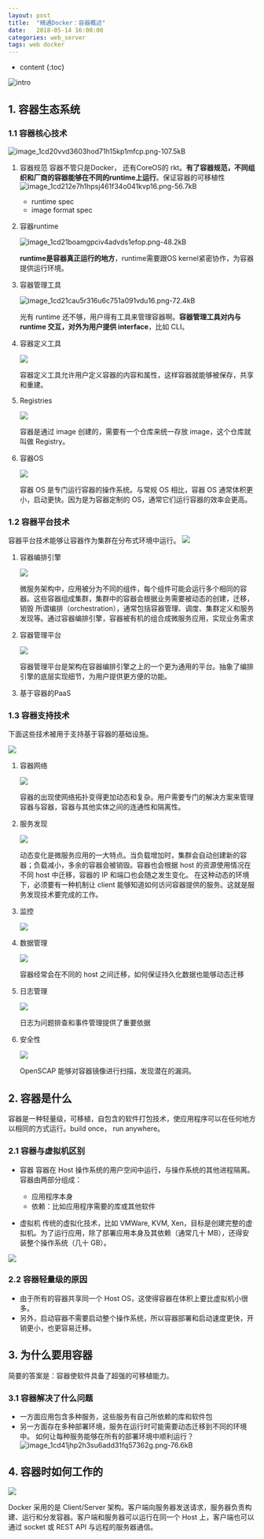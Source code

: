 ```yaml
---
layout: post
title:  "精通Docker：容器概述"
date:   2018-05-14 16:00:00
categories: web_server
tags: web docker
---
```


* content
{:toc}

![intro](http://mmbiz.qpic.cn/mmbiz_png/Hia4HVYXRicqHH8yAbRnrKLiaX6faHWYtCKbicNIKhcL5U0raktXjRUiatOlIJB1VNLHSuBibT3VXskQE4JtIWwyRRCw/640?wx_fmt=png&tp=webp&wxfrom=5&wx_lazy=1)




## 1. 容器生态系统

### 1.1 容器核心技术

![image_1cd20vvd3603hod71h15kp1mfcp.png-107.5kB][1]

1. 容器规范
容器不管只是Docker， 还有CoreOS的 rkt。**有了容器规范，不同组织和厂商的容器能够在不同的runtime上运行**。保证容器的可移植性
![image_1cd212e7h1hpsj461f34o041kvp16.png-56.7kB][2]
    - runtime spec
    - image format spec
    
2. 容器runtime

    ![image_1cd21boamgpciv4advds1efop.png-48.2kB][3]
    
	**runtime是容器真正运行的地方**，runtime需要跟OS kernel紧密协作，为容器提供运行环境。
    
3. 容器管理工具

    ![image_1cd21cau5r316u6c751a091vdu16.png-72.4kB][4]
    
	光有 runtime 还不够，用户得有工具来管理容器啊。**容器管理工具对内与 runtime 交互，对外为用户提供 interface**，比如 CLI。
	
4. 容器定义工具
    
	![](http://mmbiz.qpic.cn/mmbiz_png/Hia4HVYXRicqHH8yAbRnrKLiaX6faHWYtCKnmic2bLfCQKONYuUEJsIBUUUSawQQUvLRfpUm0Y9U56UQ7h1ticibBUsQ/640?wx_fmt=png&tp=webp&wxfrom=5&wx_lazy=1)
    
	容器定义工具允许用户定义容器的内容和属性，这样容器就能够被保存，共享和重建。
	
5. Registries
    
	![](http://mmbiz.qpic.cn/mmbiz_png/Hia4HVYXRicqHH8yAbRnrKLiaX6faHWYtCKN9FCH0iaUdKcQ7jKRU3y5PeLDj0fpVSbmz7crLW4S6YeBG22LOgaQ9A/640?wx_fmt=png&tp=webp&wxfrom=5&wx_lazy=1)
    
	容器是通过 image 创建的，需要有一个仓库来统一存放 image，这个仓库就叫做 Registry。

6. 容器OS
    
	![](http://mmbiz.qpic.cn/mmbiz_png/Hia4HVYXRicqHH8yAbRnrKLiaX6faHWYtCKDhecxPXDG2L0W7iaS44Tia4uxGGia1UIdV95bIFibHQazFsxuqrNfowgHA/640?wx_fmt=png&tp=webp&wxfrom=5&wx_lazy=1)
    
	容器 OS 是专门运行容器的操作系统。与常规 OS 相比，容器 OS 通常体积更小，启动更快。因为是为容器定制的 OS，通常它们运行容器的效率会更高。

### 1.2 容器平台技术
容器平台技术能够让容器作为集群在分布式环境中运行。
![](http://mmbiz.qpic.cn/mmbiz_png/Hia4HVYXRicqE0zy17fwk8N0SetVkhBs4WwPJQKZljJoeMMxJDCqv887ViaTLxL1MbQdSmBbul5meFcYYHy55LklA/640?wx_fmt=png&tp=webp&wxfrom=5&wx_lazy=1)

1. 容器编排引擎
    
	![](http://mmbiz.qpic.cn/mmbiz_png/Hia4HVYXRicqE0zy17fwk8N0SetVkhBs4WGwRGsItFHASYKpxGMia8sic0VdaRsbjaic7YppgVpW5B1ibta93qvib62Jw/640?wx_fmt=png&tp=webp&wxfrom=5&wx_lazy=1)
    
	微服务架构中，应用被分为不同的组件，每个组件可能会运行多个相同的容器。这些容器组成集群，集群中的容器会根据业务需要被动态的创建，迁移，销毁
    所谓编排（orchestration），通常包括容器管理、调度、集群定义和服务发现等。通过容器编排引擎，容器被有机的组合成微服务应用，实现业务需求

2. 容器管理平台
    
	![](http://mmbiz.qpic.cn/mmbiz_png/Hia4HVYXRicqE0zy17fwk8N0SetVkhBs4WlAh5x9EPHEmEDfS8VLzbv24zqAEzeFylbkiaYjp42gv69D4Xj7voEXQ/640?wx_fmt=png&tp=webp&wxfrom=5&wx_lazy=1)
    
	容器管理平台是架构在容器编排引擎之上的一个更为通用的平台。抽象了编排引擎的底层实现细节，为用户提供更方便的功能。
	
3. 基于容器的PaaS

### 1.3 容器支持技术
下面这些技术被用于支持基于容器的基础设施。

![](http://mmbiz.qpic.cn/mmbiz_png/Hia4HVYXRicqE0zy17fwk8N0SetVkhBs4WwtWzjiakibp6519Vm8HeLEKrRR3DzeYUryr0ibyds6GpmsbHtGcfJAUBw/640?wx_fmt=png&tp=webp&wxfrom=5&wx_lazy=1)

1. 容器网络

    ![](http://mmbiz.qpic.cn/mmbiz_png/Hia4HVYXRicqE0zy17fwk8N0SetVkhBs4WCIVnnhq9dib8tSAN3CFXiaQqbmYGZDerP2zo7DST1do20v6vYgL2EKHw/640?wx_fmt=png&tp=webp&wxfrom=5&wx_lazy=1)
    
	容器的出现使网络拓扑变得更加动态和复杂。用户需要专门的解决方案来管理容器与容器，容器与其他实体之间的连通性和隔离性。
	
2. 服务发现
    
	![](http://mmbiz.qpic.cn/mmbiz_png/Hia4HVYXRicqE0zy17fwk8N0SetVkhBs4WQnE3HeibFWjRszyrr5hB8aU3wTtee7QzAQ2coK6ia4y8HYHODTHC43vA/640?wx_fmt=png&tp=webp&wxfrom=5&wx_lazy=1)
    
	动态变化是微服务应用的一大特点。当负载增加时，集群会自动创建新的容器；负载减小，多余的容器会被销毁。容器也会根据 host 的资源使用情况在不同 host 中迁移，容器的 IP 和端口也会随之发生变化。
    在这种动态的环境下，必须要有一种机制让 client 能够知道如何访问容器提供的服务。这就是服务发现技术要完成的工作。
	
3. 监控

    ![](http://mmbiz.qpic.cn/mmbiz_png/Hia4HVYXRicqE0zy17fwk8N0SetVkhBs4WcHZS3kmJshCIP97HYPGvH4ia1Vic7wDSQCExWNHDtNUuiamVfl2PFUaqg/640?wx_fmt=png&tp=webp&wxfrom=5&wx_lazy=1)

4. 数据管理
    
	![](http://mmbiz.qpic.cn/mmbiz_png/Hia4HVYXRicqE0zy17fwk8N0SetVkhBs4WQUR2wwHOIITRlibAUdMqu3Tt15ZFh36KE2ia7vjjuCkYBVQPib98l3y5Q/640?wx_fmt=png&tp=webp&wxfrom=5&wx_lazy=1)
    
	容器经常会在不同的 host 之间迁移，如何保证持久化数据也能够动态迁移
	
5. 日志管理
    
	![](http://mmbiz.qpic.cn/mmbiz_png/Hia4HVYXRicqE0zy17fwk8N0SetVkhBs4W5YFUBpJQmIWMmE6PYS5FnLADSVHuATxsgeibFysvxPp7vcC6hPwZa6g/640?wx_fmt=png&tp=webp&wxfrom=5&wx_lazy=1)
    
	日志为问题排查和事件管理提供了重要依据
	
6. 安全性
    
	![](http://mmbiz.qpic.cn/mmbiz_png/Hia4HVYXRicqE0zy17fwk8N0SetVkhBs4WK2U4OhQHd1EPvOHiciat8KPXbdcSaYMBzj2UDbwHTUPOcrnUwxBQVsIA/640?wx_fmt=png&tp=webp&wxfrom=5&wx_lazy=1)
    
	OpenSCAP 能够对容器镜像进行扫描，发现潜在的漏洞。

## 2. 容器是什么
容器是一种轻量级，可移植，自包含的软件打包技术，使应用程序可以在任何地方以相同的方式运行。build once， run anywhere。

### 2.1 容器与虚拟机区别

- 容器
容器在 Host 操作系统的用户空间中运行，与操作系统的其他进程隔离。
容器由两部分组成：
    - 应用程序本身
    - 依赖：比如应用程序需要的库或其他软件

- 虚拟机
传统的虚拟化技术，比如 VMWare, KVM, Xen，目标是创建完整的虚拟机。为了运行应用，除了部署应用本身及其依赖（通常几十 MB），还得安装整个操作系统（几十 GB）。

![](http://mmbiz.qpic.cn/mmbiz_png/Hia4HVYXRicqEeM5mjUiaIq7PqdKT1lQicapoyHBLrBBLFSb7aJooFryX0dZlAiaIiaQ0pFjCNK4OnNWu96PYjtibfaoA/640?wx_fmt=png&tp=webp&wxfrom=5&wx_lazy=1)

### 2.2 容器轻量级的原因

- 由于所有的容器共享同一个 Host OS，这使得容器在体积上要比虚拟机小很多。
- 另外，启动容器不需要启动整个操作系统，所以容器部署和启动速度更快，开销更小，也更容易迁移。

## 3. 为什么要用容器
简要的答案是：容器使软件具备了超强的可移植能力。
### 3.1 容器解决了什么问题
- 一方面应用包含多种服务，这些服务有自己所依赖的库和软件包
- 另一方面存在多种部署环境，服务在运行时可能需要动态迁移到不同的环境中。
如何让每种服务能够在所有的部署环境中顺利运行？
![image_1cd41jhp2h3su6add31fq57362g.png-76.6kB][5]

## 4. 容器时如何工作的
![](http://mmbiz.qpic.cn/mmbiz_png/Hia4HVYXRicqGoHdCKcU42XBesbicBfOav44jzReKyPCXA4zHPLGmZZicFicf8LPiaC1fl4vkKAzl9aicbI1wyIBibxnpA/640?wx_fmt=png&tp=webp&wxfrom=5&wx_lazy=1)

Docker 采用的是 Client/Server 架构。客户端向服务器发送请求，服务器负责构建、运行和分发容器。客户端和服务器可以运行在同一个 Host 上，客户端也可以通过 socket 或 REST API 与远程的服务器通信。

  [1]: http://static.zybuluo.com/ranger-01/7yvnd0wrwnizq76zy3f8926f/image_1cd20vvd3603hod71h15kp1mfcp.png
  [2]: http://static.zybuluo.com/ranger-01/quzf1954ddzpaifz2tt455z4/image_1cd212e7h1hpsj461f34o041kvp16.png
  [3]: http://static.zybuluo.com/ranger-01/mam6sofukdrjpg49u8th0vvg/image_1cd21boamgpciv4advds1efop.png
  [4]: http://static.zybuluo.com/ranger-01/0z4cc4ut4wdza585eix2jxom/image_1cd21cau5r316u6c751a091vdu16.png
  [5]: http://static.zybuluo.com/ranger-01/e8p9f7ok8e8pw66k0wu1idiy/image_1cd41jhp2h3su6add31fq57362g.png
  